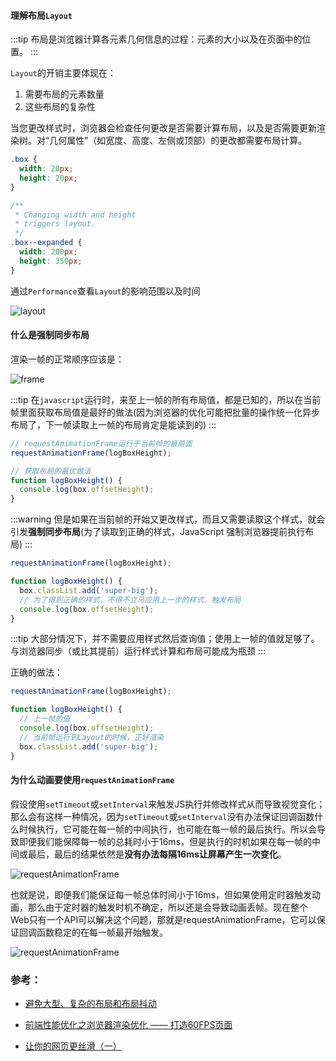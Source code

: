 #### 理解布局`Layout`

:::tip
布局是浏览器计算各元素几何信息的过程：元素的大小以及在页面中的位置。
:::

`Layout`的开销主要体现在：

1. 需要布局的元素数量
2. 这些布局的复杂性

当您更改样式时，浏览器会检查任何更改是否需要计算布局，以及是否需要更新渲染树。对“几何属性”（如宽度、高度、左侧或顶部）的更改都需要布局计算。

```css
.box {
  width: 20px;
  height: 20px;
}

/**
 * Changing width and height
 * triggers layout.
 */
.box--expanded {
  width: 200px;
  height: 350px;
}
```

通过`Performance`查看`Layout`的影响范围以及时间

![layout](https://mp1.oss-cn-beijing.aliyuncs.com/blog/Layout.png)


#### 什么是强制同步布局

渲染一帧的正常顺序应该是：

![frame](https://mp1.oss-cn-beijing.aliyuncs.com/blog/frame.jpg)

:::tip
在`javascript`运行时，来至上一帧的所有布局值，都是已知的，所以在当前帧里面获取布局值是最好的做法(因为浏览器的优化可能把批量的操作统一化异步布局了，下一帧读取上一帧的布局肯定是能读到的)
:::

```javascript
// requestAnimationFrame运行于当前帧的最前面
requestAnimationFrame(logBoxHeight);

// 获取布局的最优做法
function logBoxHeight() {
  console.log(box.offsetHeight);
}
```

:::warning
但是如果在当前帧的开始又更改样式，而且又需要读取这个样式，就会引发**强制同步布局**(为了读取到正确的样式，JavaScript 强制浏览器提前执行布局)
:::

```javascript
requestAnimationFrame(logBoxHeight);

function logBoxHeight() {
  box.classList.add('super-big');
  // 为了得到正确的样式，不得不立马应用上一步的样式，触发布局
  console.log(box.offsetHeight);
}
```

:::tip
大部分情况下，并不需要应用样式然后查询值；使用上一帧的值就足够了。与浏览器同步（或比其提前）运行样式计算和布局可能成为瓶颈
:::

正确的做法：

```javascript
requestAnimationFrame(logBoxHeight);

function logBoxHeight() {
  // 上一帧的值
  console.log(box.offsetHeight);
  // 当前帧运行到Layout的时候，正好渲染
  box.classList.add('super-big');
}

```

#### 为什么动画要使用`requestAnimationFrame`

假设使用`setTimeout`或`setInterval`来触发JS执行并修改样式从而导致视觉变化；那么会有这样一种情况，因为`setTimeout`或`setInterval`没有办法保证回调函数什么时候执行，它可能在每一帧的中间执行，也可能在每一帧的最后执行。所以会导致即便我们能保障每一帧的总耗时小于16ms，但是执行的时机如果在每一帧的中间或最后，最后的结果依然是**没有办法每隔16ms让屏幕产生一次变化**。

![requestAnimationFrame](https://mp1.oss-cn-beijing.aliyuncs.com/blog/1696b79a9fc1ddd6)

也就是说，即便我们能保证每一帧总体时间小于16ms，但如果使用定时器触发动画，那么由于定时器的触发时机不确定，所以还是会导致动画丢帧。现在整个Web只有一个API可以解决这个问题，那就是requestAnimationFrame，它可以保证回调函数稳定的在每一帧最开始触发。

![requestAnimationFrame](https://mp1.oss-cn-beijing.aliyuncs.com/blog/1696b79a9fcadb87)

### 参考：

- [避免大型、复杂的布局和布局抖动](https://developers.google.com/web/fundamentals/performance/rendering/avoid-large-complex-layouts-and-layout-thrashing?hl=zh-cn#avoid-forced-synchronous-layouts)

- [前端性能优化之浏览器渲染优化 —— 打造60FPS页面](https://github.com/fi3ework/blog/issues/9)

- [让你的网页更丝滑（一）](https://juejin.im/post/5c860282e51d45531330e10e)